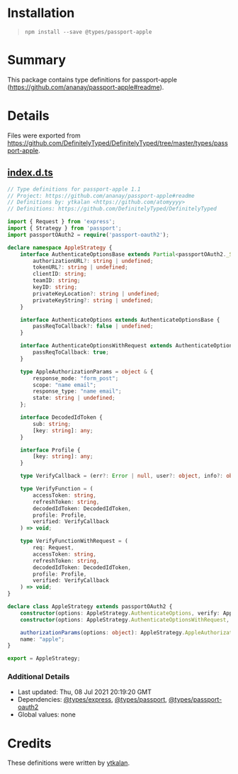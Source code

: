 # Installation
> `npm install --save @types/passport-apple`

# Summary
This package contains type definitions for passport-apple (https://github.com/ananay/passport-apple#readme).

# Details
Files were exported from https://github.com/DefinitelyTyped/DefinitelyTyped/tree/master/types/passport-apple.
## [index.d.ts](https://github.com/DefinitelyTyped/DefinitelyTyped/tree/master/types/passport-apple/index.d.ts)
````ts
// Type definitions for passport-apple 1.1
// Project: https://github.com/ananay/passport-apple#readme
// Definitions by: ytkalan <https://github.com/atomyyyy>
// Definitions: https://github.com/DefinitelyTyped/DefinitelyTyped

import { Request } from 'express';
import { Strategy } from 'passport';
import passportOAuth2 = require('passport-oauth2');

declare namespace AppleStrategy {
    interface AuthenticateOptionsBase extends Partial<passportOAuth2._StrategyOptionsBase> {
        authorizationURL?: string | undefined;
        tokenURL?: string | undefined;
        clientID: string;
        teamID: string;
        keyID: string;
        privateKeyLocation?: string | undefined;
        privateKeyString?: string | undefined;
    }

    interface AuthenticateOptions extends AuthenticateOptionsBase {
        passReqToCallback?: false | undefined;
    }

    interface AuthenticateOptionsWithRequest extends AuthenticateOptionsBase {
        passReqToCallback: true;
    }

    type AppleAuthorizationParams = object & {
        response_mode: "form_post";
        scope: "name email";
        response_type: "name email";
        state: string | undefined;
    };

    interface DecodedIdToken {
        sub: string;
        [key: string]: any;
    }

    interface Profile {
        [key: string]: any;
    }

    type VerifyCallback = (err?: Error | null, user?: object, info?: object) => void;

    type VerifyFunction = (
        accessToken: string,
        refreshToken: string,
        decodedIdToken: DecodedIdToken,
        profile: Profile,
        verified: VerifyCallback
    ) => void;

    type VerifyFunctionWithRequest = (
        req: Request,
        accessToken: string,
        refreshToken: string,
        decodedIdToken: DecodedIdToken,
        profile: Profile,
        verified: VerifyCallback
    ) => void;
}

declare class AppleStrategy extends passportOAuth2 {
    constructor(options: AppleStrategy.AuthenticateOptions, verify: AppleStrategy.VerifyFunction);
    constructor(options: AppleStrategy.AuthenticateOptionsWithRequest, verify: AppleStrategy.VerifyFunctionWithRequest);

    authorizationParams(options: object): AppleStrategy.AppleAuthorizationParams;
    name: "apple";
}

export = AppleStrategy;

````

### Additional Details
 * Last updated: Thu, 08 Jul 2021 20:19:20 GMT
 * Dependencies: [@types/express](https://npmjs.com/package/@types/express), [@types/passport](https://npmjs.com/package/@types/passport), [@types/passport-oauth2](https://npmjs.com/package/@types/passport-oauth2)
 * Global values: none

# Credits
These definitions were written by [ytkalan](https://github.com/atomyyyy).
